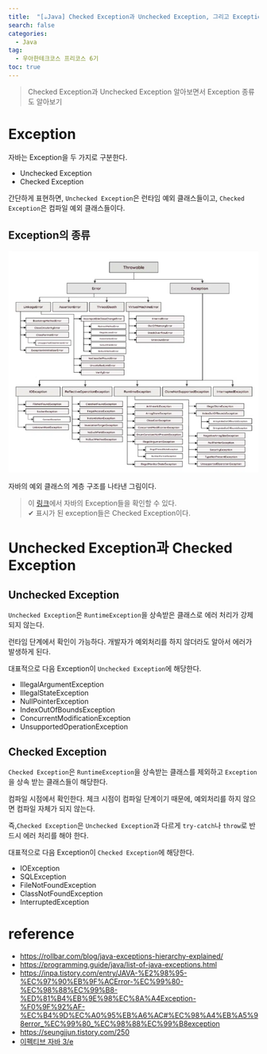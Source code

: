 ```yaml
---
title:  "[☕Java] Checked Exception과 Unchecked Exception, 그리고 Exception 종류"
search: false
categories: 
  - Java
tag:
  - 우아한테크코스 프리코스 6기
toc: true
---
```


> Checked Exception과 Unchecked Exception 알아보면서 Exception 종류도 알아보기

# Exception
자바는 Exception을 두 가지로 구분한다.
- Unchecked Exception
- Checked Exception

간단하게 표현하면, `Unchecked Exception`은 런타임 예외 클래스들이고, `Checked Exception`은 컴파일 예외 클래스들이다.

## Exception의 종류
![Java Exceptions Hierarchy](../../assets/images/post/Java/2023-11-03-Checked-Exception-vs-Unchecked-Exception/Java%20Exception%20Hierarchy.png)

자바의 예외 클래스의 계층 구조를 나타낸 그림이다.

> 이 [링크](https://programming.guide/java/list-of-java-exceptions.html)에서 자바의 Exception들을 확인할 수 있다. <br>
>✔ 표시가 된 exception들은 Checked Exception이다.


# Unchecked Exception과 Checked Exception

## Unchecked Exception
`Unchecked Exception`은 `RuntimeException`을 상속받은 클래스로 에러 처리가 강제되지 않는다.

런타임 단계에서 확인이 가능하다. 개발자가 예외처리를 하지 않더라도 알아서 에러가 발생하게 된다.

대표적으로 다음 Exception이 `Unchecked Exception`에 해당한다.
- IllegalArgumentException
- IllegalStateException
- NullPointerException
- IndexOutOfBoundsException
- ConcurrentModificationException
- UnsupportedOperationException

## Checked Exception
`Checked Exception`은 `RuntimeException`을 상속받는 클래스를 제외하고 `Exception`을 상속 받는 클래스들이 해당한다.

컴파일 시점에서 확인한다. 체크 시점이 컴파일 단계이기 때문에, 예외처리를 하지 않으면 컴파일 자체가 되지 않는다. 

즉,`Checked Exception`은 `Unchecked Exception`과 다르게 `try-catch`나 `throw`로 반드시 에러 처리를 해야 한다.


대표적으로 다음 Exception이 `Checked Exception`에 해당한다.
- IOException
- SQLException
- FileNotFoundException
- ClassNotFoundException
- InterruptedException


# reference
- https://rollbar.com/blog/java-exceptions-hierarchy-explained/
- https://programming.guide/java/list-of-java-exceptions.html
- https://inpa.tistory.com/entry/JAVA-%E2%98%95-%EC%97%90%EB%9F%ACError-%EC%99%80-%EC%98%88%EC%99%B8-%ED%81%B4%EB%9E%98%EC%8A%A4Exception-%F0%9F%92%AF-%EC%B4%9D%EC%A0%95%EB%A6%AC#%EC%98%A4%EB%A5%98error_%EC%99%80_%EC%98%88%EC%99%B8exception
- https://seungjjun.tistory.com/250
- [이펙티브 자바 3/e](https://product.kyobobook.co.kr/detail/S000001033066)